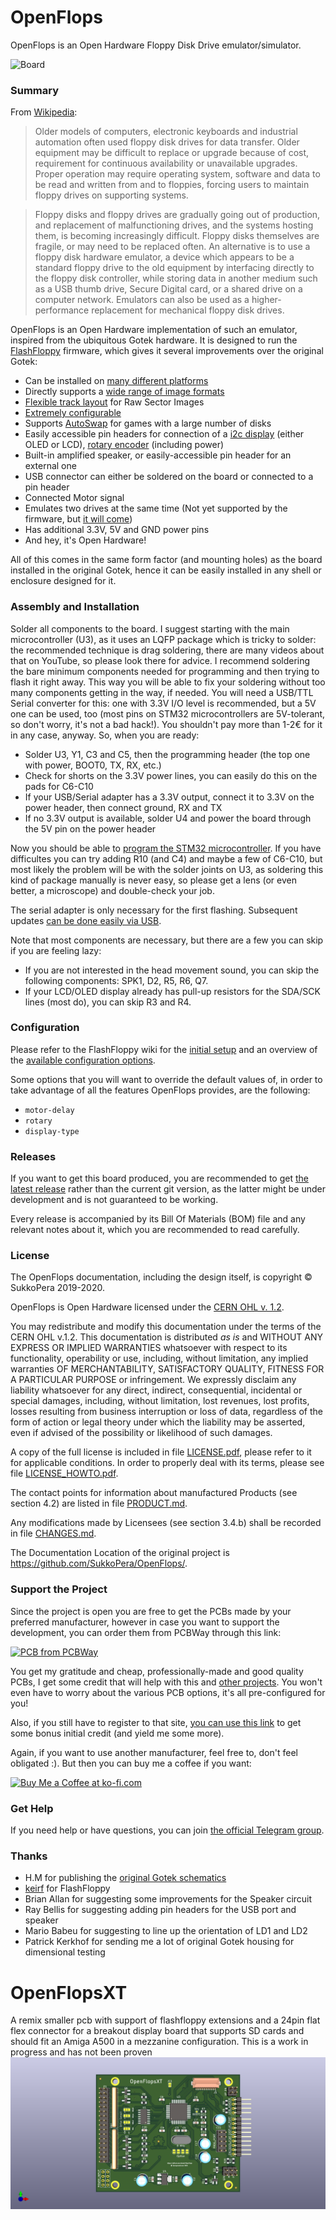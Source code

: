 # OpenFlops
OpenFlops is an Open Hardware Floppy Disk Drive emulator/simulator.

![Board](https://raw.githubusercontent.com/SukkoPera/OpenFlops/master/img/render-top.png)

### Summary
From [Wikipedia](https://en.wikipedia.org/wiki/Floppy_disk_hardware_emulator):
> Older models of computers, electronic keyboards and industrial automation often used floppy disk drives for data transfer. Older equipment may be difficult to replace or upgrade because of cost, requirement for continuous availability or unavailable upgrades. Proper operation may require operating system, software and data to be read and written from and to floppies, forcing users to maintain floppy drives on supporting systems.

> Floppy disks and floppy drives are gradually going out of production, and replacement of malfunctioning drives, and the systems hosting them, is becoming increasingly difficult. Floppy disks themselves are fragile, or may need to be replaced often. An alternative is to use a floppy disk hardware emulator, a device which appears to be a standard floppy drive to the old equipment by interfacing directly to the floppy disk controller, while storing data in another medium such as a USB thumb drive, Secure Digital card, or a shared drive on a computer network. Emulators can also be used as a higher-performance replacement for mechanical floppy disk drives. 

OpenFlops is an Open Hardware implementation of such an emulator, inspired from the ubiquitous Gotek hardware. It is designed to run the [FlashFloppy](https://github.com/keirf/FlashFloppy) firmware, which gives it several improvements over the original Gotek:
- Can be installed on [many different platforms](https://github.com/keirf/FlashFloppy/wiki/Host-Platforms)
- Directly supports a [wide range of image formats](https://github.com/keirf/FlashFloppy/wiki/Image-Formats)
- [Flexible track layout](https://github.com/keirf/FlashFloppy/wiki/Track-Layouts) for Raw Sector Images
- [Extremely configurable](https://github.com/keirf/FlashFloppy/wiki/FF.CFG-Configuration-File)
- Supports [AutoSwap](https://github.com/keirf/FF_AutoSwap) for games with a large number of disks
- Easily accessible pin headers for connection of a [i2c display](https://github.com/keirf/FlashFloppy/wiki/Hardware-Mods#lcd-display) (either OLED or LCD), [rotary encoder](https://github.com/keirf/FlashFloppy/wiki/Hardware-Mods#rotary-encoder) (including power)
- Built-in amplified speaker, or easily-accessible pin header for an external one
- USB connector can either be soldered on the board or connected to a pin header
- Connected Motor signal
- Emulates two drives at the same time (Not yet supported by the firmware, but [it will come](https://github.com/keirf/FlashFloppy/wiki/Donations))
- Has additional 3.3V, 5V and GND power pins
- And hey, it's Open Hardware!

All of this comes in the same form factor (and mounting holes) as the board installed in the original Gotek, hence it can be easily installed in any shell or enclosure designed for it.

### Assembly and Installation
Solder all components to the board. I suggest starting with the main microcontroller (U3), as it uses an LQFP package which is tricky to solder: the recommended technique is drag soldering, there are many videos about that on YouTube, so please look there for advice. I recommend soldering the bare minimum components needed for programming and then trying to flash it right away. This way you will be able to fix your soldering without too many components getting in the way, if needed. You will need a USB/TTL Serial converter for this: one with 3.3V I/O level is recommended, but a 5V one can be used, too (most pins on STM32 microcontrollers are 5V-tolerant, so don't worry, it's not a bad hack!). You shouldn't pay more than 1-2€ for it in any case, anyway. So, when you are ready:

- Solder U3, Y1, C3 and C5, then the programming header (the top one with power, BOOT0, TX, RX, etc.)
- Check for shorts on the 3.3V power lines, you can easily do this on the pads for C6-C10
- If your USB/Serial adapter has a 3.3V output, connect it to 3.3V on the power header, then connect ground, RX and TX
- If no 3.3V output is available, solder U4 and power the board through the 5V pin on the power header

Now you should be able to [program the STM32 microcontroller](https://github.com/keirf/FlashFloppy/wiki/Firmware-Programming). If you have difficultes you can try adding R10 (and C4) and maybe a few of C6-C10, but most likely the problem will be with the solder joints on U3, as soldering this kind of package manually is never easy, so please get a lens (or even better, a microscope) and double-check your job.

The serial adapter is only necessary for the first flashing. Subsequent updates [can be done easily via USB](https://github.com/keirf/FlashFloppy/wiki/Firmware-Update).

Note that most components are necessary, but there are a few you can skip if you are feeling lazy:
- If you are not interested in the head movement sound, you can skip the following components: SPK1, D2, R5, R6, Q7.
- If your LCD/OLED display already has pull-up resistors for the SDA/SCK lines (most do), you can skip R3 and R4.

### Configuration
Please refer to the FlashFloppy wiki for the [initial setup](https://github.com/keirf/FlashFloppy/wiki/Initial-Setup) and an overview of the [available configuration options](https://github.com/keirf/FlashFloppy/wiki/FF.CFG-Configuration-File).

Some options that you will want to override the default values of, in order to take advantage of all the features OpenFlops provides, are the following:
- `motor-delay`
- `rotary`
- `display-type`

### Releases
If you want to get this board produced, you are recommended to get [the latest release](https://github.com/SukkoPera/OpenFlops/releases) rather than the current git version, as the latter might be under development and is not guaranteed to be working.

Every release is accompanied by its Bill Of Materials (BOM) file and any relevant notes about it, which you are recommended to read carefully.

### License
The OpenFlops documentation, including the design itself, is copyright &copy; SukkoPera 2019-2020.

OpenFlops is Open Hardware licensed under the [CERN OHL v. 1.2](http://ohwr.org/cernohl).

You may redistribute and modify this documentation under the terms of the CERN OHL v.1.2. This documentation is distributed *as is* and WITHOUT ANY EXPRESS OR IMPLIED WARRANTIES whatsoever with respect to its functionality, operability or use, including, without limitation, any implied warranties OF MERCHANTABILITY, SATISFACTORY QUALITY, FITNESS FOR A PARTICULAR PURPOSE or infringement. We expressly disclaim any liability whatsoever for any direct, indirect, consequential, incidental or special damages, including, without limitation, lost revenues, lost profits, losses resulting from business interruption or loss of data, regardless of the form of action or legal theory under which the liability may be asserted, even if advised of the possibility or likelihood of such damages.

A copy of the full license is included in file [LICENSE.pdf](LICENSE.pdf), please refer to it for applicable conditions. In order to properly deal with its terms, please see file [LICENSE_HOWTO.pdf](LICENSE_HOWTO.pdf).

The contact points for information about manufactured Products (see section 4.2) are listed in file [PRODUCT.md](PRODUCT.md).

Any modifications made by Licensees (see section 3.4.b) shall be recorded in file [CHANGES.md](CHANGES.md).

The Documentation Location of the original project is https://github.com/SukkoPera/OpenFlops/.

### Support the Project
Since the project is open you are free to get the PCBs made by your preferred manufacturer, however in case you want to support the development, you can order them from PCBWay through this link:

[![PCB from PCBWay](https://www.pcbway.com/project/img/images/frompcbway.png)](https://www.pcbway.com/project/shareproject/OpenFlops_V1.html)

You get my gratitude and cheap, professionally-made and good quality PCBs, I get some credit that will help with this and [other projects](https://www.pcbway.com/project/member/shareproject/?bmbid=41100). You won't even have to worry about the various PCB options, it's all pre-configured for you!

Also, if you still have to register to that site, [you can use this link](https://www.pcbway.com/setinvite.aspx?inviteid=41100) to get some bonus initial credit (and yield me some more).

Again, if you want to use another manufacturer, feel free to, don't feel obligated :). But then you can buy me a coffee if you want:

<a href='https://ko-fi.com/L3L0U18L' target='_blank'><img height='36' style='border:0px;height:36px;' src='https://az743702.vo.msecnd.net/cdn/kofi2.png?v=2' border='0' alt='Buy Me a Coffee at ko-fi.com' /></a>

### Get Help
If you need help or have questions, you can join [the official Telegram group](https://t.me/joinchat/HUHdWBC9J9JnYIrvTYfZmg).

### Thanks
- H.M for publishing the [original Gotek schematics](doc/gotek_usb-fde_block-diagram.jpg)
- [keirf](https://github.com/keirf) for FlashFloppy
- Brian Allan for suggesting some improvements for the Speaker circuit
- Ray Bellis for suggesting adding pin headers for the USB port and speaker
- Mario Babeu for suggesting to line up the orientation of LD1 and LD2
- Patrick Kerkhof for sending me a lot of original Gotek housing for dimensional testing

# OpenFlopsXT
A remix smaller pcb with support of flashfloppy extensions and a 24pin flat flex connector for a breakout display board that supports SD cards and should fit an Amiga A500 in a mezzanine configuration. This is a work in progress and has not been proven
![PCB Front](img/OpenFlopsXT_V0.1.png)
